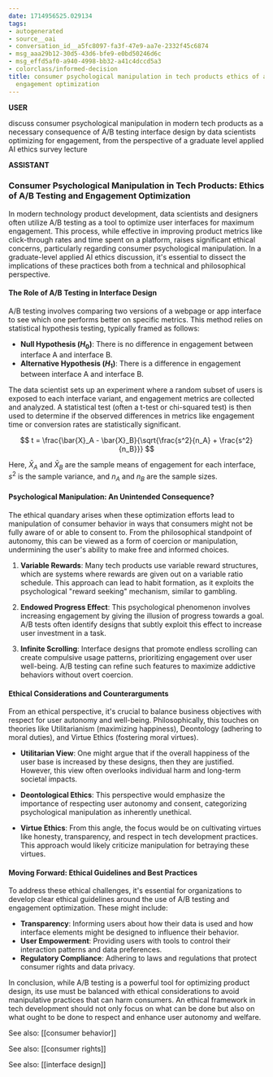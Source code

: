 ```yaml
---
date: 1714956525.029134
tags:
- autogenerated
- source__oai
- conversation_id__a5fc8097-fa3f-47e9-aa7e-2332f45c6874
- msg_aaa29b12-30d5-43d6-bfe9-e0bd50246d6c
- msg_effd5af0-a940-4998-bb32-a41c4dccd5a3
- colorclass/informed-decision
title: consumer psychological manipulation in tech products ethics of ab testing and
  engagement optimization
---
```


**USER**

discuss consumer psychological manipulation in modern tech products as a necessary consequence of A/B testing interface design by data scientists optimizing for engagement, from the perspective of a graduate level applied AI ethics survey lecture


**ASSISTANT**

### Consumer Psychological Manipulation in Tech Products: Ethics of A/B Testing and Engagement Optimization

In modern technology product development, data scientists and designers often utilize A/B testing as a tool to optimize user interfaces for maximum engagement. This process, while effective in improving product metrics like click-through rates and time spent on a platform, raises significant ethical concerns, particularly regarding consumer psychological manipulation. In a graduate-level applied AI ethics discussion, it's essential to dissect the implications of these practices both from a technical and philosophical perspective.

#### The Role of A/B Testing in Interface Design

A/B testing involves comparing two versions of a webpage or app interface to see which one performs better on specific metrics. This method relies on statistical hypothesis testing, typically framed as follows:

- **Null Hypothesis ($H_0$)**: There is no difference in engagement between interface A and interface B.
- **Alternative Hypothesis ($H_1$)**: There is a difference in engagement between interface A and interface B.

The data scientist sets up an experiment where a random subset of users is exposed to each interface variant, and engagement metrics are collected and analyzed. A statistical test (often a t-test or chi-squared test) is then used to determine if the observed differences in metrics like engagement time or conversion rates are statistically significant.

$$ t = \frac{\bar{X}_A - \bar{X}_B}{\sqrt{\frac{s^2}{n_A} + \frac{s^2}{n_B}}} $$

Here, $\bar{X}_A$ and $\bar{X}_B$ are the sample means of engagement for each interface, $s^2$ is the sample variance, and $n_A$ and $n_B$ are the sample sizes.

#### Psychological Manipulation: An Unintended Consequence?

The ethical quandary arises when these optimization efforts lead to manipulation of consumer behavior in ways that consumers might not be fully aware of or able to consent to. From the philosophical standpoint of autonomy, this can be viewed as a form of coercion or manipulation, undermining the user's ability to make free and informed choices.

1. **Variable Rewards**: Many tech products use variable reward structures, which are systems where rewards are given out on a variable ratio schedule. This approach can lead to habit formation, as it exploits the psychological "reward seeking" mechanism, similar to gambling.

2. **Endowed Progress Effect**: This psychological phenomenon involves increasing engagement by giving the illusion of progress towards a goal. A/B tests often identify designs that subtly exploit this effect to increase user investment in a task.

3. **Infinite Scrolling**: Interface designs that promote endless scrolling can create compulsive usage patterns, prioritizing engagement over user well-being. A/B testing can refine such features to maximize addictive behaviors without overt coercion.

#### Ethical Considerations and Counterarguments

From an ethical perspective, it's crucial to balance business objectives with respect for user autonomy and well-being. Philosophically, this touches on theories like Utilitarianism (maximizing happiness), Deontology (adhering to moral duties), and Virtue Ethics (fostering moral virtues).

- **Utilitarian View**: One might argue that if the overall happiness of the user base is increased by these designs, then they are justified. However, this view often overlooks individual harm and long-term societal impacts.

- **Deontological Ethics**: This perspective would emphasize the importance of respecting user autonomy and consent, categorizing psychological manipulation as inherently unethical.

- **Virtue Ethics**: From this angle, the focus would be on cultivating virtues like honesty, transparency, and respect in tech development practices. This approach would likely criticize manipulation for betraying these virtues.

#### Moving Forward: Ethical Guidelines and Best Practices

To address these ethical challenges, it's essential for organizations to develop clear ethical guidelines around the use of A/B testing and engagement optimization. These might include:

- **Transparency**: Informing users about how their data is used and how interface elements might be designed to influence their behavior.
- **User Empowerment**: Providing users with tools to control their interaction patterns and data preferences.
- **Regulatory Compliance**: Adhering to laws and regulations that protect consumer rights and data privacy.

In conclusion, while A/B testing is a powerful tool for optimizing product design, its use must be balanced with ethical considerations to avoid manipulative practices that can harm consumers. An ethical framework in tech development should not only focus on what can be done but also on what ought to be done to respect and enhance user autonomy and welfare.

See also: [[consumer behavior]]


See also: [[consumer rights]]


See also: [[interface design]]